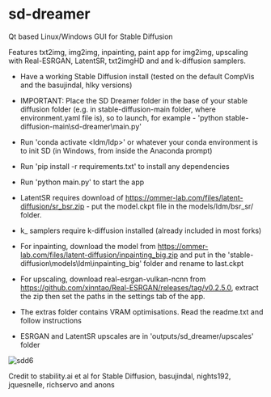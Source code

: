 # sd-dreamer
Qt based Linux/Windows GUI for Stable Diffusion

Features txt2img, img2img, inpainting, paint app for img2img, upscaling with Real-ESRGAN, LatentSR, txt2imgHD and and k-diffusion samplers.

- Have a working Stable Diffusion install (tested on the default CompVis and the basujindal, hlky versions) 
- IMPORTANT: Place the SD Dreamer folder in the base of your stable diffusion folder (e.g. in stable-diffusion-main folder, where environment.yaml file is), so to launch, for example - 'python stable-diffusion-main\sd-dreamer\main.py'
- Run 'conda activate <ldm/ldp>' or whatever your conda environment is to init SD (in Windows, from inside the Anaconda prompt)
- Run 'pip install -r requirements.txt' to install any dependencies
- Run 'python main.py' to start the app

- LatentSR requires download of https://ommer-lab.com/files/latent-diffusion/sr_bsr.zip - put the model.ckpt file in the models/ldm/bsr_sr/ folder.

- k_ samplers require k-diffusion installed (already included in most forks)

- For inpainting, download the model from https://ommer-lab.com/files/latent-diffusion/inpainting_big.zip and put in the 'stable-diffusion\models\ldm\inpainting_big' folder and rename to last.ckpt

- For upscaling, download real-esrgan-vulkan-ncnn from https://github.com/xinntao/Real-ESRGAN/releases/tag/v0.2.5.0, extract the zip then set the paths in the settings tab of the app.

 - The extras folder contains VRAM optimisations. Read the readme.txt and follow instructions
 
 - ESRGAN and LatentSR upscales are in 'outputs/sd_dreamer/upscales' folder

![sdd6](https://user-images.githubusercontent.com/112139428/188335306-9d61624c-6cdd-49bb-becd-41b56c6ef070.png)


Credit to stability.ai et al for Stable Diffusion, basujindal, nights192, jquesnelle, richservo and anons
